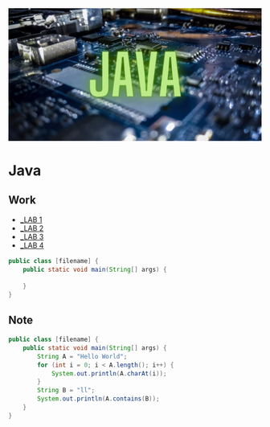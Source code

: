 <img src="https://raw.githubusercontent.com/PuemMTH/Java/master/image/JAVA.png" />

# Java
## Work
- [_LAB 1](https://github.com/PuemMTH/Java/tree/master/_Lab1)
- [_LAB 2](https://github.com/PuemMTH/Java/tree/master/_Lab2)
- [_LAB 3](https://github.com/PuemMTH/Java/tree/master/_Lab3)
- [_LAB 4](https://github.com/PuemMTH/Java/tree/master/_Lab4)


```java
public class [filename] {
    public static void main(String[] args) {
        
    }
}
```

## Note

```JAVA
public class [filename] {
    public static void main(String[] args) {
        String A = "Hello World";
        for (int i = 0; i < A.length(); i++) {
            System.out.println(A.charAt(i));
        }
        String B = "ll";
        System.out.println(A.contains(B));
    }
}
```
